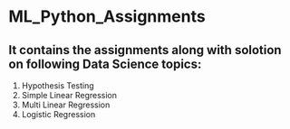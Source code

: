 # ML_Python_Assignments
## It contains the assignments along with solotion on following Data Science topics:
1. Hypothesis Testing
2. Simple Linear Regression
3. Multi Linear Regression
4. Logistic Regression
